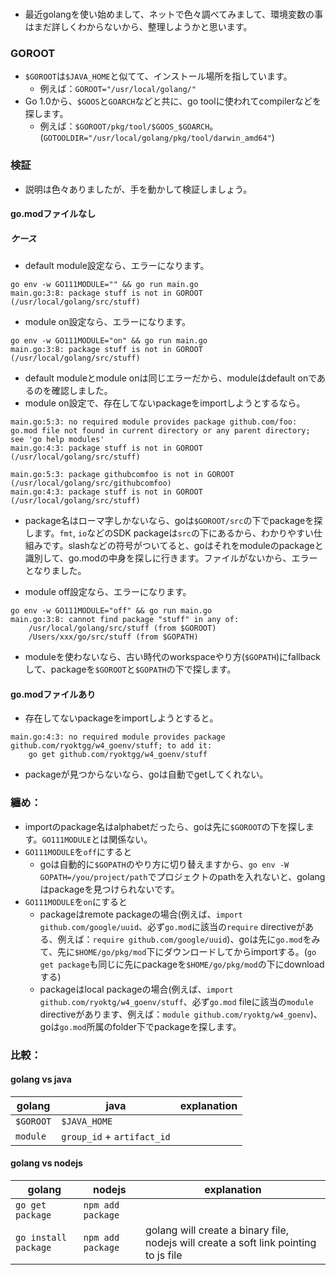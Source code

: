 ### 
- 最近golangを使い始めまして、ネットで色々調べてみまして、環境変数の事はまだ詳しくわからないから、整理しようかと思います。

### GOROOT
- `$GOROOT`は`$JAVA_HOME`と似てて、インストール場所を指しています。
  - 例えば：`GOROOT="/usr/local/golang/"`
- Go 1.0から、`$GOOS`と`GOARCH`などと共に、go toolに使われてcompilerなどを探します。
  - 例えば：`$GOROOT/pkg/tool/$GOOS_$GOARCH`。(`GOTOOLDIR="/usr/local/golang/pkg/tool/darwin_amd64"`)


### 検証
- 説明は色々ありましたが、手を動かして検証しましょう。

#### go.modファイルなし
##### ケース
- default module設定なら、エラーになります。
```
go env -w GO111MODULE="" && go run main.go
main.go:3:8: package stuff is not in GOROOT (/usr/local/golang/src/stuff)
```
- module on設定なら、エラーになります。
```
go env -w GO111MODULE="on" && go run main.go
main.go:3:8: package stuff is not in GOROOT (/usr/local/golang/src/stuff)
```
  - default moduleとmodule onは同じエラーだから、moduleはdefault onであるのを確認しました。
- module on設定で、存在してないpackageをimportしようとするなら。
```
main.go:5:3: no required module provides package github.com/foo: go.mod file not found in current directory or any parent directory; see 'go help modules'
main.go:4:3: package stuff is not in GOROOT (/usr/local/golang/src/stuff)

main.go:5:3: package githubcomfoo is not in GOROOT (/usr/local/golang/src/githubcomfoo)
main.go:4:3: package stuff is not in GOROOT (/usr/local/golang/src/stuff)
```
  - package名はローマ字しかないなら、goは`$GOROOT/src`の下でpackageを探します。`fmt`, `io`などのSDK packageは`src`の下にあるから、わかりやすい仕組みです。slashなどの符号がついてると、goはそれをmoduleのpackageと識別して、go.modの中身を探しに行きます。ファイルがないから、エラーとなりました。

- module off設定なら、エラーになります。
```
go env -w GO111MODULE="off" && go run main.go
main.go:3:8: cannot find package "stuff" in any of:
	/usr/local/golang/src/stuff (from $GOROOT)
	/Users/xxx/go/src/stuff (from $GOPATH)
```
  - moduleを使わないなら、古い時代のworkspaceやり方(`$GOPATH`)にfallbackして、packageを`$GOROOT`と`$GOPATH`の下で探します。


#### go.modファイルあり
- 存在してないpackageをimportしようとすると。
```
main.go:4:3: no required module provides package github.com/ryoktgg/w4_goenv/stuff; to add it:
	go get github.com/ryoktgg/w4_goenv/stuff
```
  - packageが見つからないなら、goは自動でgetしてくれない。


### 纏め：
- importのpackage名はalphabetだったら、goは先に`$GOROOT`の下を探します。`GO111MODULE`とは関係ない。
- `GO111MODULE`を`off`にすると
  - goは自動的に`$GOPATH`のやり方に切り替えますから、`go env -W GOPATH=/you/project/path`でプロジェクトのpathを入れないと、golangはpackageを見つけられないです。
- `GO111MODULE`を`on`にすると
  - packageはremote packageの場合(例えば、`import github.com/google/uuid`、必ず`go.mod`に該当の`require` directiveがある、例えば：`require github.com/google/uuid`)、goは先に`go.mod`をみて、先に`$HOME/go/pkg/mod`下にダウンロードしてからimportする。(`go get package`も同じに先にpackageを`$HOME/go/pkg/mod`の下にdownloadする)
  - packageはlocal packageの場合(例えば、`import github.com/ryoktg/w4_goenv/stuff`、必ず`go.mod` fileに該当の`module` directiveがあります、例えば：`module github.com/ryoktg/w4_goenv`)、goは`go.mod`所属のfolder下でpackageを探します。

### 比較：
#### golang vs java
| golang    | java                       | explanation |
|-----------|----------------------------|-------------|
| `$GOROOT` | `$JAVA_HOME`               |             |
| `module`  | `group_id` + `artifact_id` |             |

#### golang vs nodejs

| golang               | nodejs            | explanation                                                                          |
|----------------------|-------------------|--------------------------------------------------------------------------------------|
| `go get package`     | `npm add package` |                                                                                      |
| `go install package` | `npm add package` | golang will create a binary file, nodejs will create a soft link pointing to js file |
